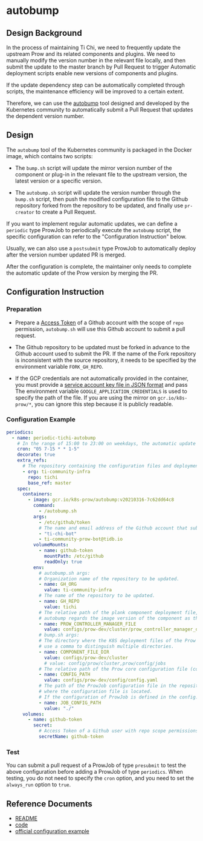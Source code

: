 # autobump

## Design Background

In the process of maintaining Ti Chi, we need to frequently update the upstream Prow and its related components and plugins. We need to manually modify the version number in the relevant file locally, and then submit the update to the master branch by Pull Request to trigger Automatic deployment scripts enable new versions of components and plugins. 

If the update dependency step can be automatically completed through scripts, the maintenance efficiency will be improved to a certain extent.

Therefore, we can use the [autobump](https://github.com/kubernetes/test-infra/tree/master/prow/cmd/autobump) tool designed and developed by the Kubernetes community to automatically submit a Pull Request that updates the dependent version number.
## Design

The `autobump` tool of the Kubernetes community is packaged in the Docker image, which contains two scripts:

- The `bump.sh` script will update the mirror version number of the component or plug-in in the relevant file to the upstream version, the latest version or a specific version.

- The `autobump.sh` script will update the version number through the `bump.sh` script, then push the modified configuration file to the Github repository forked from the repository to be updated, and finally use `pr-creator` to create a Pull Request.

If you want to implement regular automatic updates, we can define a `periodic` type ProwJob to periodically execute the `autobump` script, the specific configuration can refer to the "Configuration Instruction" below.

Usually, we can also use a `postsubmit` type ProwJob to automatically deploy after the version number updated PR is merged.

After the configuration is complete, the maintainer only needs to complete the automatic update of the Prow version by merging the PR.

## Configuration Instruction

### Preparation

- Prepare a [Access Token](https://github.com/settings/tokens) of a Github account with the scope of `repo` permission, `autobump.sh` will use this Github account to submit a pull request.

- The Github repository to be updated must be forked in advance to the Github account used to submit the PR. If the name of the Fork repository is inconsistent with the source repository, it needs to be specified by the environment variable `FORK_GH_REPO`.

- If the GCP credentials are not automatically provided in the container, you must provide a [service account key file in JSON format](https://cloud.google.com/iam/docs/creating-managing-service-account-keys) and pass The environment variable `GOOGLE_APPLICATION_CREDENTIALS` is used to specify the path of the file. If you are using the mirror on `gcr.io/k8s-prow/*`, you can ignore this step because it is publicly readable.

### Configuration Example

```yaml
periodics:
  - name: periodic-tichi-autobump
    # In the range of 15:00 to 23:00 on weekdays, the automatic update check is performed at the 5th minute of each hour. (In UTC+8 timezone)
    cron: "05 7-15 * * 1-5"
    decorate: true
    extra_refs:
      # The repository containing the configuration files and deployment files of the Prow instance (The repository that needs to be automatically updated).
      - org: ti-community-infra
        repo: tichi
        base_ref: master
    spec:
      containers:
        - image: gcr.io/k8s-prow/autobump:v20210316-7c62dd64c8
          command:
            - /autobump.sh
          args:
            - /etc/github/token
            # The name and email address of the Github account that submitted the PR.
            - "ti-chi-bot"
            - ti-community-prow-bot@tidb.io
          volumeMounts:
            - name: github-token
              mountPath: /etc/github
              readOnly: true
          env:
            # autobump.sh args:
            # Organization name of the repository to be updated.
            - name: GH_ORG
              value: ti-community-infra
            # The name of the repository to be updated.
            - name: GH_REPO
              value: tichi
            # The relative path of the plank component deployment file, 
            # autobump regards the image version of the component as the current version (old version).
            - name: PROW_CONTROLLER_MANAGER_FILE
              value: configs/prow-dev/cluster/prow_controller_manager_deployment.yaml
            # bump.sh args:
            # The directory where the K8S deployment files of the Prow component are located,
            # use a comma to distinguish multiple directories.
            - name: COMPONENT_FILE_DIR
              value: configs/prow-dev/cluster
              # value: config/prow/cluster,prow/config/jobs
            # The relative path of the Prow core configuration file (config.yaml).
            - name: CONFIG_PATH
              value: configs/prow-dev/config/config.yaml
            # The path of the ProwJob configuration file in the repository or the path of the directory 
            # where the configuration file is located. 
            # If the configuration of ProwJob is defined in the config.yaml file, the configuration can be ignored.
            - name: JOB_CONFIG_PATH
              value: "./"
      volumes:
        - name: github-token
          secret:
            # Access Token of a Github user with repo scope permissions.
            secretName: github-token
```
### Test

You can submit a pull request of a ProwJob of type `presubmit` to test the above configuration before adding a ProwJob of type `periodics`. When testing, you do not need to specify the `cron` option, and you need to set the `always_run` option to `true`.

## Reference Documents

- [README]( https://github.com/kubernetes/test-infra/blob/master/prow/cmd/autobump/README.md )
- [code](https://github.com/kubernetes/test-infra/tree/master/prow/cmd/autobump)
- [official configuration example](https://github.com/kubernetes/test-infra/blob/master/prow/cmd/autobump/example-periodic.yaml)